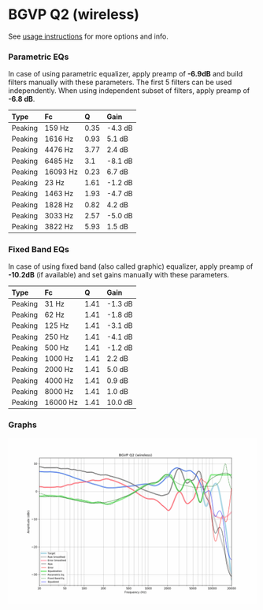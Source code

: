 # BGVP Q2 (wireless)
See [usage instructions](https://github.com/jaakkopasanen/AutoEq#usage) for more options and info.

### Parametric EQs
In case of using parametric equalizer, apply preamp of **-6.9dB** and build filters manually
with these parameters. The first 5 filters can be used independently.
When using independent subset of filters, apply preamp of **-6.8 dB**.

| Type    | Fc       |    Q | Gain    |
|:--------|:---------|:-----|:--------|
| Peaking | 159 Hz   | 0.35 | -4.3 dB |
| Peaking | 1616 Hz  | 0.93 | 5.1 dB  |
| Peaking | 4476 Hz  | 3.77 | 2.4 dB  |
| Peaking | 6485 Hz  | 3.1  | -8.1 dB |
| Peaking | 16093 Hz | 0.23 | 6.7 dB  |
| Peaking | 23 Hz    | 1.61 | -1.2 dB |
| Peaking | 1463 Hz  | 1.93 | -4.7 dB |
| Peaking | 1828 Hz  | 0.82 | 4.2 dB  |
| Peaking | 3033 Hz  | 2.57 | -5.0 dB |
| Peaking | 3822 Hz  | 5.93 | 1.5 dB  |

### Fixed Band EQs
In case of using fixed band (also called graphic) equalizer, apply preamp of **-10.2dB**
(if available) and set gains manually with these parameters.

| Type    | Fc       |    Q | Gain    |
|:--------|:---------|:-----|:--------|
| Peaking | 31 Hz    | 1.41 | -1.3 dB |
| Peaking | 62 Hz    | 1.41 | -1.8 dB |
| Peaking | 125 Hz   | 1.41 | -3.1 dB |
| Peaking | 250 Hz   | 1.41 | -4.1 dB |
| Peaking | 500 Hz   | 1.41 | -1.2 dB |
| Peaking | 1000 Hz  | 1.41 | 2.2 dB  |
| Peaking | 2000 Hz  | 1.41 | 5.0 dB  |
| Peaking | 4000 Hz  | 1.41 | 0.9 dB  |
| Peaking | 8000 Hz  | 1.41 | 1.0 dB  |
| Peaking | 16000 Hz | 1.41 | 10.0 dB |

### Graphs
![](./BGVP%20Q2%20(wireless).png)